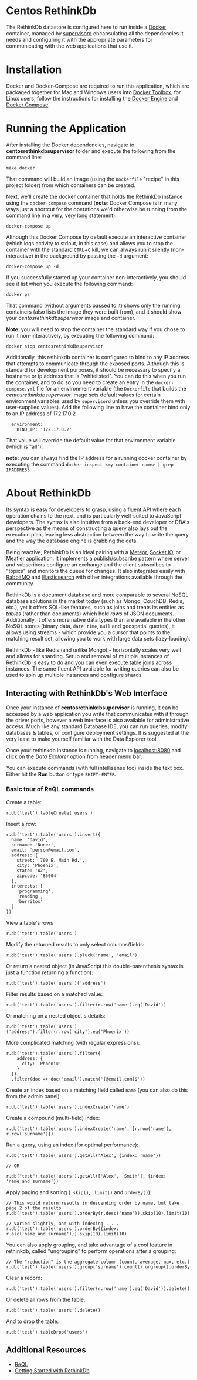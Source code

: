 # Centos RethinkDb

The RethinkDb datastore is configured here to run inside a [Docker](https://www.docker.com) container, managed by [supervisord](https://supervisord.org/) encapsulating all the dependencies it needs and configuring it with the appropriate parameters for communicating with the web applications that use it.

# Installation

Docker and Docker-Compose are required to run this application, which are packaged together for Mac and Windows users into [Docker Toolbox](https://www.docker.com/products/docker-toolbox), for Linux users, follow the instructions for installing  the [Docker Engine](https://docs.docker.com/engine/installation/) and [Docker Compose](https://docs.docker.com/compose/install/).

# Running the Application

After installing the Docker dependencies, navigate to __centosrethinkdbsupervisor__ folder and execute the following from the command line:

```
make docker
```

That command will build an image (using the `Dockerfile` "recipe" in this project folder) from which containers can be created.

Next, we'll create the docker container that holds the RethinkDb instance using the `docker-compose` command (__note__: Docker Compose is in many ways just a shortcut for the operations we'd otherwise be running from the command line in a very, very long statement):

```
docker-compose up
```

Although this Docker Compose by default execute an interactive container (which logs activity to stdout, in this case) and allows you to stop the container with the standard `CTRL`+`C` kill, we can always run it silently (non-interactive) in the background by passing the `-d` argument:

```
docker-compose up -d
```

If you successfully started up your container non-interactively, you should see it list when you execute the following command:

```
docker ps
```

That command (without arguments passed to it) shows only the running containers (also lists the image they were built from), and it should show your _centosrethinkdbsupervisor_ image and container.

__Note__: you will need to stop the container the standard way if you chose to run it non-interactively, by executing the following command:

```
docker stop centosrethinkdbsupervisor
```

Additionally, this rethinkdb container is configured to bind to any IP address that attempts to communicate through the exposed ports. Although this is standard for development purposes, it should be necessary to specify a hostname or ip address that is "whitelisted". You can do this when you run the container, and to do so you need to create an entry in the `docker-compose.yml` file for an environment variable (the `Dockerfile` that builds the _centosrethinkdbsupervisor_ image sets default values for certain environment variables used by `supervisord` unless you override them with user-supplied values). Add the following line to have the container bind only to an IP address of 172.17.0.2

```
  environment:
    BIND_IP: '172.17.0.2'
```

That value will override the default value for that environment variable (which is "all").

__note__: you can always find the IP address for a running docker container by executing the command `docker inspect <my container name> | grep IPADDRESS`

# About RethinkDb
Its syntax is easy for developers to grasp, using a fluent API where each operation chains to the next, and is particularly well-suited to JavaScript developers. The syntax is also intuitive from a back-end developer or DBA's perspective as the means of constructing a query also lays out the execution plan, leaving less abstraction between the way to write the query and the way the database engine is grabbing the data.

Being reactive, RethinkDb is an ideal pairing with a [Meteor](https://www.meteor.com/), [Socket.IO](http://socket.io/), or [Meatier](https://github.com/mattkrick/meatier) application. It implements a publish/subscribe pattern where server and subscribers configure an exchange and the client subscribes to "topics" and monitors the queue for changes. It also integrates easily with [RabbitMQ](https://rethinkdb.com/docs/rabbitmq/javascript/) and [Elasticsearch](https://rethinkdb.com/docs/elasticsearch/) with other integrations available through the community.

RethinkDb is a document database and more comparable to several NoSQL database solutions in the market today (such as Mongo, CouchDB, Redis, etc.), yet it offers SQL-like features, such as joins and treats its entities as _tables_ (rather than documents) which hold _rows_ of JSON documents. Additionally, it offers more native data types than are available in the other NoSQL stores (binary data, `date`, `time`, `null` and geospatial queries), it allows using streams - which provide you a cursor that points to the matching result set, allowing you to work with large data sets (lazy-loading).

RethinkDb - like Redis (and unlike Mongo) - horizontally scales very well and allows for sharding. Setup and removal of multiple instances of RethinkDb is easy to do and you can even execute table joins across instances. The same fluent API available for writing queries can also be used to spin up multiple instances and configure shards.

## Interacting with RethinkDb's Web Interface

Once your instance of __centosrethinkdbsupervisor__ is running, it can be accessed by a web application you write that communicates with it through the driver ports, however a web interface is also available for administrative access. Much like any standard Database IDE, you can run queries, modify databases & tables, or configure deployment settings. It is suggested at the very least to make yourself familiar with the Data Explorer tool.

Once your rethinkdb instance is running, navigate to [localhost:8080](http://localhost:8080) and click on the _Data Explorer_ option from header menu bar.

You can execute commands (with full intellisense too) inside the text box. Either hit the __Run__ button or type `SHIFT`+`ENTER`.


### Basic tour of ReQL commands

Create a table:

```
r.db('test').tableCreate('users')
```

Insert a row:
```
r.db('test').table('users').insert({
  name: 'David',
  surname: 'Nunez',
  email: 'person@email.com',
  address: {
    street: '700 E. Main Rd.',
    city: 'Phoenix',
    state: 'AZ',
    zipcode: '85004'
  },
  interests: [
    'programming',
    'reading',
    'burritos'
  ]
})
```

View a table's rows
```
r.db('test').table('users')
```

Modify the returned results to only select columns/fields:
```
r.db('test').table('users').pluck('name', 'email')
```

Or return a nested object (in JavaScript this double-parenthesis syntax is just a function returning a function):
```
r.db('test').table('users')('address')
```

Filter results based on a matched value:
```
r.db('test').table('users').filter(r.row('name').eq('David'))
```

Or matching on a nested object's details:
```
r.db('test').table('users')('address').filter(r.row('city').eq('Phoenix'))
```

More complicated matching (with regular expressions):
```
r.db('test').table('users').filter({
    address: {
      city: 'Phoenix'
    }
  })
  .filter(doc => doc('email').match('(@email.com)$'))
```

Create an index based on a matching field called `name` (you can also do this from the admin panel):

```
r.db('test').table('users').indexCreate('name')
```

Create a compound (multi-field) index:

```
r.db('test').table('users').indexCreate('name', [r.row('name'), r.row('surname')])
```

Run a query, using an index (for optimal performance):

```
r.db('test').table('users').getAll('Alex', {index: 'name'})

// OR

r.db("test").table('users').getAll(['Alex', 'Smith'], {index: 'name_and_surname'})
```

Apply paging and sorting (`.skip()`, `.limit()` and `orderBy()`):

```
// This would return results in descending order by name, but take page 2 of the results
r.db('test').table('users').orderBy(r.desc('name')).skip(10).limit(10)

// Varied slightly, and with indexing . . .
r.db('test').table('users').orderBy({index: r.asc('name_and_surname')}).skip(10).limit(10)
```

You can also apply grouping, and take advantage of a cool feature in rethinkdb, called "ungrouping" to perform operations after a grouping:

```
// The "reduction" is the aggregate column (count, average, max, etc.)
r.db('test').table('users').group('surname').count().ungroup().orderBy(r.desc('reduction'))
```

Clear a record:
```
r.db('test').table('users').filter(r.row('name').eq('David')).delete()
```

Or delete all rows from the table:

```
r.db('test').table('users').delete()
```

And to drop the table:

```
r.db('test').tableDrop('users')
```

## Additional Resources

* [ReQL](https://rethinkdb.com/docs/introduction-to-reql/)
* [Getting Started with RethinkDb](https://www.packtpub.com/big-data-and-business-intelligence/getting-started-rethinkdb)
